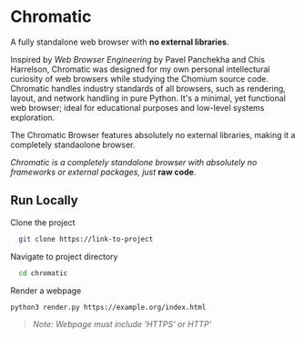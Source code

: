 
  # Chromatic
  A fully standalone web browser with **no external libraries**.

  Inspired by *Web Browser Engineering* by Pavel Panchekha and Chis Harrelson, 
  Chromatic was designed for my own personal intellectural curiosity of web 
  browsers while studying the Chomium source code.
  Chromatic handles industry standards of all browsers, such as rendering, 
  layout, and network handling in pure Python. It's a minimal, yet functional 
  web browser; ideal for educational purposes and low-level systems exploration.

  The Chromatic Browser features absolutely no external libraries, making it a 
  completely standaolone browser.

  *Chromatic is a completely standalone browser with absolutely no frameworks 
  or external packages, just* **raw code**.
  
## Run Locally  
Clone the project  

~~~bash  
  git clone https://link-to-project
~~~

Navigate to project directory  

~~~bash  
  cd chromatic
~~~

Render a webpage

~~~bash  
python3 render.py https://example.org/index.html
~~~  
> *Note: Webpage must include 'HTTPS' or HTTP'*


